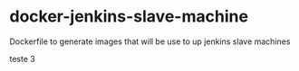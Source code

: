 # docker-jenkins-slave-machine
Dockerfile to generate images that will be use to up jenkins slave machines

teste 3
